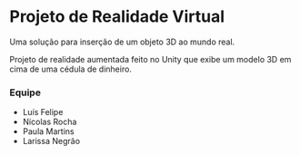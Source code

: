 # Projeto de Realidade Virtual

Uma solução para inserção de um objeto 3D ao mundo real.

Projeto de realidade aumentada feito no Unity que exibe um modelo 3D em cima de uma cédula de dinheiro.

### Equipe

* Luís Felipe
* Nícolas Rocha
* Paula Martins
* Larissa Negrão
